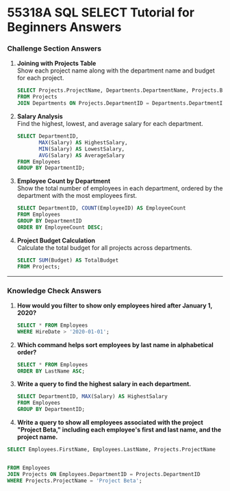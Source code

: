 # 55318A SQL SELECT Tutorial for Beginners Answers

### Challenge Section Answers

1. **Joining with Projects Table**  
   Show each project name along with the department name and budget for each project.

   ```sql
   SELECT Projects.ProjectName, Departments.DepartmentName, Projects.Budget
   FROM Projects
   JOIN Departments ON Projects.DepartmentID = Departments.DepartmentID;
   ```

2. **Salary Analysis**  
   Find the highest, lowest, and average salary for each department.

   ```sql
   SELECT DepartmentID,
          MAX(Salary) AS HighestSalary,
          MIN(Salary) AS LowestSalary,
          AVG(Salary) AS AverageSalary
   FROM Employees
   GROUP BY DepartmentID;
   ```

3. **Employee Count by Department**  
   Show the total number of employees in each department, ordered by the department with the most employees first.

   ```sql
   SELECT DepartmentID, COUNT(EmployeeID) AS EmployeeCount
   FROM Employees
   GROUP BY DepartmentID
   ORDER BY EmployeeCount DESC;
   ```

4. **Project Budget Calculation**  
   Calculate the total budget for all projects across departments.

   ```sql
   SELECT SUM(Budget) AS TotalBudget
   FROM Projects;
   ```

---

### Knowledge Check Answers

1. **How would you filter to show only employees hired after January 1, 2020?**

   ```sql
   SELECT * FROM Employees
   WHERE HireDate > '2020-01-01';
   ```

2. **Which command helps sort employees by last name in alphabetical order?**

   ```sql
   SELECT * FROM Employees
   ORDER BY LastName ASC;
   ```

3. **Write a query to find the highest salary in each department.**

   ```sql
   SELECT DepartmentID, MAX(Salary) AS HighestSalary
   FROM Employees
   GROUP BY DepartmentID;
   ```

4. **Write a query to show all employees associated with the project "Project Beta," including each employee's first and last name, and the project name.**

```sql
SELECT Employees.FirstName, Employees.LastName, Projects.ProjectName


FROM Employees
JOIN Projects ON Employees.DepartmentID = Projects.DepartmentID
WHERE Projects.ProjectName = 'Project Beta';
```

